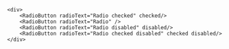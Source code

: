     <div>
        <RadioButton radioText="Radio checked" checked/>
        <RadioButton radioText="Radio" />
        <RadioButton radioText="Radio disabled" disabled/>
        <RadioButton radioText="Radio checked disabled" checked disabled/>
    </div>